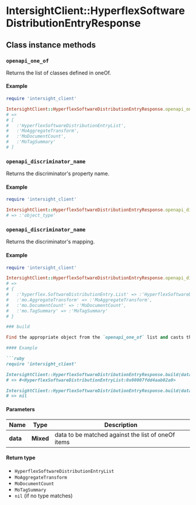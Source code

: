 # IntersightClient::HyperflexSoftwareDistributionEntryResponse

## Class instance methods

### `openapi_one_of`

Returns the list of classes defined in oneOf.

#### Example

```ruby
require 'intersight_client'

IntersightClient::HyperflexSoftwareDistributionEntryResponse.openapi_one_of
# =>
# [
#   :'HyperflexSoftwareDistributionEntryList',
#   :'MoAggregateTransform',
#   :'MoDocumentCount',
#   :'MoTagSummary'
# ]
```

### `openapi_discriminator_name`

Returns the discriminator's property name.

#### Example

```ruby
require 'intersight_client'

IntersightClient::HyperflexSoftwareDistributionEntryResponse.openapi_discriminator_name
# => :'object_type'
```

### `openapi_discriminator_name`

Returns the discriminator's mapping.

#### Example

```ruby
require 'intersight_client'

IntersightClient::HyperflexSoftwareDistributionEntryResponse.openapi_discriminator_mapping
# =>
# {
#   :'hyperflex.SoftwareDistributionEntry.List' => :'HyperflexSoftwareDistributionEntryList',
#   :'mo.AggregateTransform' => :'MoAggregateTransform',
#   :'mo.DocumentCount' => :'MoDocumentCount',
#   :'mo.TagSummary' => :'MoTagSummary'
# }

### build

Find the appropriate object from the `openapi_one_of` list and casts the data into it.

#### Example

```ruby
require 'intersight_client'

IntersightClient::HyperflexSoftwareDistributionEntryResponse.build(data)
# => #<HyperflexSoftwareDistributionEntryList:0x00007fdd4aab02a0>

IntersightClient::HyperflexSoftwareDistributionEntryResponse.build(data_that_doesnt_match)
# => nil
```

#### Parameters

| Name | Type | Description |
| ---- | ---- | ----------- |
| **data** | **Mixed** | data to be matched against the list of oneOf items |

#### Return type

- `HyperflexSoftwareDistributionEntryList`
- `MoAggregateTransform`
- `MoDocumentCount`
- `MoTagSummary`
- `nil` (if no type matches)

